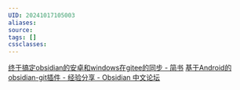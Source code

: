 ```yaml
---
UID: 20241017105003
aliases: 
source: 
tags: []
cssclasses:
---
```

[终于搞定obsidian的安卓和windows在gitee的同步 - 简书](https://www.jianshu.com/p/319c0d3622eb)
[基于Android的obsidian-git插件 - 经验分享 - Obsidian 中文论坛](https://forum-zh.obsidian.md/t/topic/17276)
